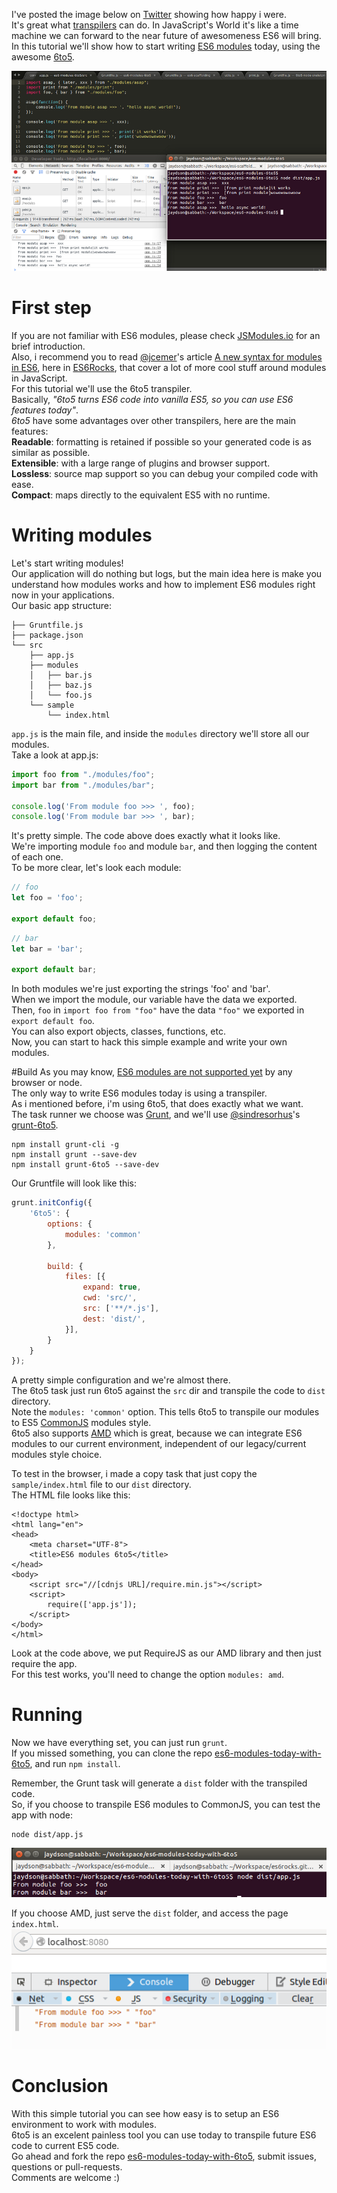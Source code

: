 <!--
layout: post
title: ES6 modules today with 6to5
date: 2014-10-28T12:49:54.528Z
comments: true
published: true
keywords: ES6, modules, 6to5
description: A tutorial about using ES6 modules today with 6to5
categories: Modules, Tutorial
authorName: Jaydson Gomes
authorLink: http://twitter.com/jaydson
-->
I've posted the image below on [Twitter](https://twitter.com/jaydson/status/526882798263881730) showing how happy i were.  
It's great what [transpilers](http://en.wikipedia.org/wiki/Source-to-source_compiler) can do. In JavaScript's World it's like a time machine we can forward to the near future of awesomeness ES6 will bring.  
In this tutorial we'll show how to start writing [ES6 modules](http://jsmodules.io/) today, using the awesome [6to5](https://github.com/sebmck/6to5).  

![modules today with 6to5](/img/modules-today-6to5.png)

# First step
If you are not familiar with ES6 modules, please check [JSModules.io](http://jsmodules.io/) for an brief introduction.  
Also, i recommend you to read [@jcemer](http://twitter.com/jcemer)'s article [A new syntax for modules in ES6](http://es6rocks.com/2014/07/a-new-syntax-for-modules-in-es6/), here in [ES6Rocks](http://es6rocks.com), that cover a lot of more cool stuff around modules in JavaScript.  
For this tutorial we'll use the 6to5 transpiler.  
Basically, _"6to5 turns ES6 code into vanilla ES5, so you can use ES6 features today"_.  
_6to5_ have some advantages over other transpilers, here are the main features:  
__Readable__: formatting is retained if possible so your generated code is as similar as possible.  
__Extensible__: with a large range of plugins and browser support.  
__Lossless__: source map support so you can debug your compiled code with ease.  
__Compact__: maps directly to the equivalent ES5 with no runtime.  

# Writing modules
Let's start writing modules!  
Our application will do nothing but logs, but the main idea here is make you understand how modules works and how to implement ES6 modules right now in your applications.  
Our basic app structure:  
```
├── Gruntfile.js
├── package.json
└── src
    ├── app.js
    ├── modules
    │   ├── bar.js
    │   ├── baz.js
    │   └── foo.js
    └── sample
        └── index.html
```
`app.js` is the main file, and inside the `modules` directory we'll store all our modules.  
Take a look at app.js:  
```javascript
import foo from "./modules/foo";
import bar from "./modules/bar";

console.log('From module foo >>> ', foo);
console.log('From module bar >>> ', bar);
```
It's pretty simple. The code above does exactly what it looks like.  
We're importing module `foo` and module `bar`, and then logging the content of each one.  
To be more clear, let's look each module:  
```javascript
// foo
let foo = 'foo';

export default foo;
```
```javascript
// bar
let bar = 'bar';

export default bar;
```
In both modules we're just exporting the strings 'foo' and 'bar'.  
When we import the module, our variable have the data we exported.  
Then, `foo` in `import foo from "foo"` have the data `"foo"` we exported in `export default foo`.  
You can also export objects, classes, functions, etc.  
Now, you can start to hack this simple example and write your own modules.  

#Build
As you may know, [ES6 modules are not supported yet](http://kangax.github.io/compat-table/es6/) by any browser or node.  
The only way to write ES6 modules today is using a transpiler.  
As i mentioned before, i'm using 6to5, that does exactly what we want.  
The task runner we choose was [Grunt](http://gruntjs.com/), and we'll use [@sindresorhus](https://twitter.com/sindresorhus)'s [grunt-6to5](https://github.com/sindresorhus/grunt-6to5).  

```shell
npm install grunt-cli -g
npm install grunt --save-dev
npm install grunt-6to5 --save-dev
```

Our Gruntfile will look like this:  
```javascript
grunt.initConfig({
	'6to5': {
		options: {
			modules: 'common'
		},

		build: {
			files: [{
				expand: true,
				cwd: 'src/',
				src: ['**/*.js'],
				dest: 'dist/',
			}],
		}
	}
});
```
A pretty simple configuration and we're almost there.  
The 6to5 task just run 6to5 against the `src` dir and transpile the code to `dist` directory.  
Note the `modules: 'common'` option. This tells 6to5 to transpile our modules to ES5 [CommonJS](http://wiki.commonjs.org/wiki/CommonJS) modules style.  
6to5 also supports [AMD](http://requirejs.org/docs/whyamd.html) which is great, because we can integrate ES6 modules to our current environment, independent of our legacy/current modules style choice.  

To test in the browser, i made a copy task that just copy the `sample/index.html` file to our `dist` directory.  
The HTML file looks like this:  
```markup
<!doctype html>
<html lang="en">
<head>
	<meta charset="UTF-8">
	<title>ES6 modules 6to5</title>
</head>
<body>
	<script src="//[cdnjs URL]/require.min.js"></script>
	<script>
		require(['app.js']);
	</script>
</body>
</html>
```
Look at the code above, we put RequireJS as our AMD library and then just require the app.  
For this test works, you'll need to change the option `modules: amd`.  

# Running
Now we have everything set, you can just run `grunt`.  
If you missed something, you can clone the repo [es6-modules-today-with-6to5](https://github.com/es6rocks/es6-modules-today-with-6to5), and run `npm install`.  

Remember, the Grunt task will generate a `dist` folder with the transpiled code.  
So, if you choose to transpile ES6 modules to CommonJS, you can test the app with node:  
```shell
node dist/app.js
```
![Running with node](/img/running-node.png)

If you choose AMD, just serve the `dist` folder, and access the page `index.html`.  
![AMD ES6](/img/amd-es6.png)

# Conclusion
With this simple tutorial you can see how easy is to setup an ES6 environment to work with modules.  
6to5 is an excelent painless tool you can use today to transpile future ES6 code to current ES5 code.  
Go ahead and fork the repo [es6-modules-today-with-6to5](https://github.com/es6rocks/es6-modules-today-with-6to5), submit issues, questions or pull-requests.  
Comments are welcome :)  
